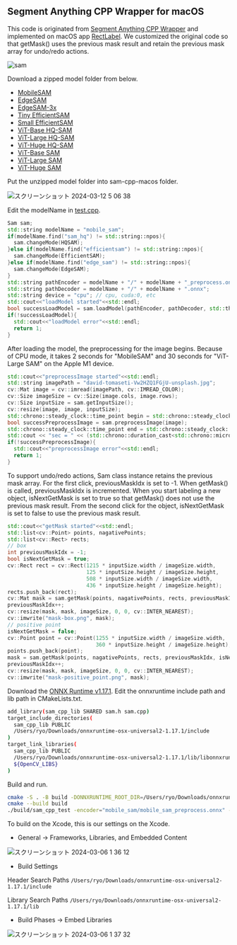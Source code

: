 ## Segment Anything CPP Wrapper for macOS

This code is originated from [Segment Anything CPP Wrapper](https://github.com/dinglufe/segment-anything-cpp-wrapper) and implemented on macOS app [RectLabel](https://rectlabel.com). We customized the original code so that getMask() uses the previous mask result and retain the previous mask array for undo/redo actions. 

![sam](https://github.com/ryouchinsa/sam-cpp-macos/assets/1954306/8d41873d-c61c-43c6-a433-51fb5cd594c1)

Download a zipped model folder from below.
- [MobileSAM](https://huggingface.co/rectlabel/segment-anything-onnx-models/resolve/main/mobile_sam.zip)
- [EdgeSAM](https://huggingface.co/rectlabel/segment-anything-onnx-models/resolve/main/edge_sam.zip)
- [EdgeSAM-3x](https://huggingface.co/rectlabel/segment-anything-onnx-models/resolve/main/edge_sam_3x.zip)
- [Tiny EfficientSAM](https://huggingface.co/rectlabel/segment-anything-onnx-models/resolve/main/efficientsam_ti.zip)
- [Small EfficientSAM](https://huggingface.co/rectlabel/segment-anything-onnx-models/resolve/main/efficientsam_s.zip)
- [ViT-Base HQ-SAM](https://huggingface.co/rectlabel/segment-anything-onnx-models/resolve/main/sam_hq_vit_b.zip)
- [ViT-Large HQ-SAM](https://huggingface.co/rectlabel/segment-anything-onnx-models/resolve/main/sam_hq_vit_l.zip)
- [ViT-Huge HQ-SAM](https://huggingface.co/rectlabel/segment-anything-onnx-models/resolve/main/sam_hq_vit_h.zip)
- [ViT-Base SAM](https://huggingface.co/rectlabel/segment-anything-onnx-models/resolve/main/sam_vit_b_01ec64.zip)
- [ViT-Large SAM](https://huggingface.co/rectlabel/segment-anything-onnx-models/resolve/main/sam_vit_l_0b3195.zip)
- [ViT-Huge SAM](https://huggingface.co/rectlabel/segment-anything-onnx-models/resolve/main/sam_vit_h_4b8939.zip)

Put the unzipped model folder into sam-cpp-macos folder.

![スクリーンショット 2024-03-12 5 06 38](https://github.com/ryouchinsa/sam-cpp-macos/assets/1954306/cee0f920-7041-4110-9319-d825e7c3f952)

Edit the modelName in [test.cpp](https://github.com/ryouchinsa/sam-cpp-macos/blob/master/test.cpp).

```cpp
Sam sam;
std::string modelName = "mobile_sam";
if(modelName.find("sam_hq") != std::string::npos){
  sam.changeMode(HQSAM);
}else if(modelName.find("efficientsam") != std::string::npos){
  sam.changeMode(EfficientSAM);
}else if(modelName.find("edge_sam") != std::string::npos){
  sam.changeMode(EdgeSAM);
}
std::string pathEncoder = modelName + "/" + modelName + "_preprocess.onnx";
std::string pathDecoder = modelName + "/" + modelName + ".onnx";
std::string device = "cpu"; // cpu, cuda:0, etc
std::cout<<"loadModel started"<<std::endl;
bool successLoadModel = sam.loadModel(pathEncoder, pathDecoder, std::thread::hardware_concurrency(), device);
if(!successLoadModel){
  std::cout<<"loadModel error"<<std::endl;
  return 1;
}
```

After loading the model, the preprocessing for the image begins. Because of CPU mode, it takes 2 seconds for "MobileSAM" and 30 seconds for "ViT-Large SAM" on the Apple M1 device.

```cpp
std::cout<<"preprocessImage started"<<std::endl;
std::string imagePath = "david-tomaseti-Vw2HZQ1FGjU-unsplash.jpg";
cv::Mat image = cv::imread(imagePath, cv::IMREAD_COLOR);
cv::Size imageSize = cv::Size(image.cols, image.rows);
cv::Size inputSize = sam.getInputSize();
cv::resize(image, image, inputSize);
std::chrono::steady_clock::time_point begin = std::chrono::steady_clock::now();
bool successPreprocessImage = sam.preprocessImage(image);
std::chrono::steady_clock::time_point end = std::chrono::steady_clock::now();
std::cout << "sec = " << (std::chrono::duration_cast<std::chrono::microseconds>(end - begin).count()) / 1000000.0 <<std::endl;
if(!successPreprocessImage){
  std::cout<<"preprocessImage error"<<std::endl;
  return 1;
}
```

To support undo/redo actions, Sam class instance retains the previous mask array.  For the first click, previousMaskIdx is set to -1. When getMask() is called, previousMaskIdx is incremented. When you start labeling a new object, isNextGetMask is set to true so that getMask() does not use the previous mask result. From the second click for the object, isNextGetMask is set to false to use the previous mask result.

```cpp
std::cout<<"getMask started"<<std::endl;
std::list<cv::Point> points, nagativePoints;
std::list<cv::Rect> rects;
// box
int previousMaskIdx = -1;
bool isNextGetMask = true;
cv::Rect rect = cv::Rect(1215 * inputSize.width / imageSize.width,
                         125 * inputSize.height / imageSize.height,
                         508 * inputSize.width / imageSize.width,
                         436 * inputSize.height / imageSize.height);
rects.push_back(rect);
cv::Mat mask = sam.getMask(points, nagativePoints, rects, previousMaskIdx, isNextGetMask);
previousMaskIdx++;
cv::resize(mask, mask, imageSize, 0, 0, cv::INTER_NEAREST);
cv::imwrite("mask-box.png", mask);
// positive point
isNextGetMask = false;
cv::Point point = cv::Point(1255 * inputSize.width / imageSize.width,
                            360 * inputSize.height / imageSize.height);
points.push_back(point);
mask = sam.getMask(points, nagativePoints, rects, previousMaskIdx, isNextGetMask);
previousMaskIdx++;
cv::resize(mask, mask, imageSize, 0, 0, cv::INTER_NEAREST);
cv::imwrite("mask-positive_point.png", mask);
```

Download the [ONNX Runtime v1.17.1](https://github.com/microsoft/onnxruntime/releases/download/v1.17.1/onnxruntime-osx-universal2-1.17.1.tgz). Edit the onnxruntime include path and lib path in CMakeLists.txt.

```bash
add_library(sam_cpp_lib SHARED sam.h sam.cpp)
target_include_directories(
  sam_cpp_lib PUBLIC 
  /Users/ryo/Downloads/onnxruntime-osx-universal2-1.17.1/include
)
target_link_libraries(
  sam_cpp_lib PUBLIC
  /Users/ryo/Downloads/onnxruntime-osx-universal2-1.17.1/lib/libonnxruntime.dylib
  ${OpenCV_LIBS}
)
```

Build and run.

```bash
cmake -S . -B build -DONNXRUNTIME_ROOT_DIR=/Users/ryo/Downloads/onnxruntime-osx-universal2-1.17.1
cmake --build build
./build/sam_cpp_test -encoder="mobile_sam/mobile_sam_preprocess.onnx" -decoder="mobile_sam/mobile_sam.onnx" -image="david-tomaseti-Vw2HZQ1FGjU-unsplash.jpg" -device="cpu"
```

To build on the Xcode, this is our settings on the Xcode.

- General -> Frameworks, Libraries, and Embedded Content

![スクリーンショット 2024-03-06 1 36 12](https://github.com/ryouchinsa/sam-cpp-macos/assets/1954306/f13b4006-ad18-4a32-92cd-179804682887)

- Build Settings

Header Search Paths
`/Users/ryo/Downloads/onnxruntime-osx-universal2-1.17.1/include`

Library Search Paths
`/Users/ryo/Downloads/onnxruntime-osx-universal2-1.17.1/lib`

- Build Phases -> Embed Libraries

![スクリーンショット 2024-03-06 1 37 32](https://github.com/ryouchinsa/sam-cpp-macos/assets/1954306/13ccda41-5d13-4e73-8b53-830ca0efa0b4)




